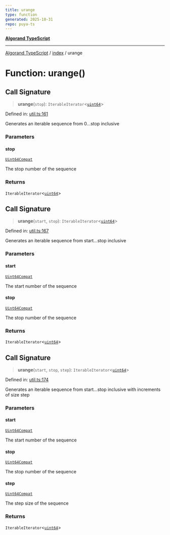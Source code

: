 ```yaml
---
title: urange
type: function
generated: 2025-10-31
repo: puya-ts
---
```

[**Algorand TypeScript**](../../README.md)

***

[Algorand TypeScript](../../modules.md) / [index](../README.md) / urange

# Function: urange()

## Call Signature

> **urange**(`stop`): `IterableIterator`\<[`uint64`](../type-aliases/uint64.md)\>

Defined in: [util.ts:161](https://github.com/algorandfoundation/puya-ts/blob/main/packages/algo-ts/src/util.ts#L161)

Generates an iterable sequence from 0...stop inclusive

### Parameters

#### stop

[`Uint64Compat`](../type-aliases/Uint64Compat.md)

The stop number of the sequence

### Returns

`IterableIterator`\<[`uint64`](../type-aliases/uint64.md)\>

## Call Signature

> **urange**(`start`, `stop`): `IterableIterator`\<[`uint64`](../type-aliases/uint64.md)\>

Defined in: [util.ts:167](https://github.com/algorandfoundation/puya-ts/blob/main/packages/algo-ts/src/util.ts#L167)

Generates an iterable sequence from start...stop inclusive

### Parameters

#### start

[`Uint64Compat`](../type-aliases/Uint64Compat.md)

The start number of the sequence

#### stop

[`Uint64Compat`](../type-aliases/Uint64Compat.md)

The stop number of the sequence

### Returns

`IterableIterator`\<[`uint64`](../type-aliases/uint64.md)\>

## Call Signature

> **urange**(`start`, `stop`, `step`): `IterableIterator`\<[`uint64`](../type-aliases/uint64.md)\>

Defined in: [util.ts:174](https://github.com/algorandfoundation/puya-ts/blob/main/packages/algo-ts/src/util.ts#L174)

Generates an iterable sequence from start...stop inclusive with increments of size step

### Parameters

#### start

[`Uint64Compat`](../type-aliases/Uint64Compat.md)

The start number of the sequence

#### stop

[`Uint64Compat`](../type-aliases/Uint64Compat.md)

The stop number of the sequence

#### step

[`Uint64Compat`](../type-aliases/Uint64Compat.md)

The step size of the sequence

### Returns

`IterableIterator`\<[`uint64`](../type-aliases/uint64.md)\>
